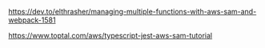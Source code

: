 https://dev.to/elthrasher/managing-multiple-functions-with-aws-sam-and-webpack-1581

https://www.toptal.com/aws/typescript-jest-aws-sam-tutorial